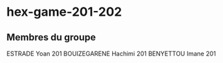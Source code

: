 # hex-game-201-202
## Membres du groupe

ESTRADE Yoan 201
BOUIZEGARENE Hachimi 201
BENYETTOU Imane 201
